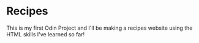 # Recipes
This is my first Odin Project and I'll be making a recipes website using the HTML skills I've learned so far!